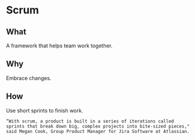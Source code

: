 # Scrum

## What

A framework that helps team work together.

## Why

Embrace changes.

## How

Use short sprints to finish work.

    “With scrum, a product is built in a series of iterations called sprints that break down big, complex projects into bite-sized pieces," said Megan Cook, Group Product Manager for Jira Software at Atlassian.  

